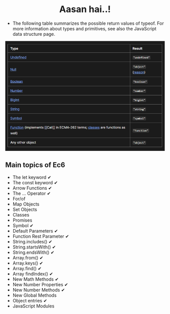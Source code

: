 <h1 align="center">Aasan hai..!</h1>

* The following table summarizes the possible return values of typeof. For more information about types and primitives, see also the JavaScript data structure page.
<img src = "01_basics\result of diff types of datatypes.png">


## Main topics of Ec6
* The let keyword   &#x2714;
* The const keyword &#x2714;
* Arrow Functions &#x2714;
* The ... Operator &#x2714;
* For/of
* Map Objects
* Set Objects
* Classes
* Promises
* Symbol &#x2714;
* Default Parameters &#x2714;
* Function Rest Parameter &#x2714;
* String.includes() &#x2714;
* String.startsWith() &#x2714;
* String.endsWith() &#x2714;
* Array.from() &#x2714;
* Array.keys() &#x2714;
* Array.find() &#x2714;
* Array findIndex() &#x2714;
* New Math Methods &#x2714;
* New Number Properties &#x2714;
* New Number Methods &#x2714;
* New Global Methods
* Object entries &#x2714;
* JavaScript Modules